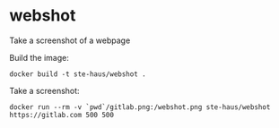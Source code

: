 # webshot

Take a screenshot of a webpage

Build the image:
```
docker build -t ste-haus/webshot .
```

Take a screenshot:
```
docker run --rm -v `pwd`/gitlab.png:/webshot.png ste-haus/webshot https://gitlab.com 500 500
```
